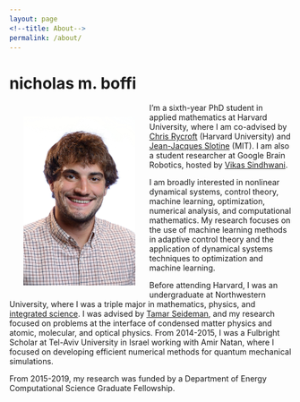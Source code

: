 ```yaml
---
layout: page
<!--title: About-->
permalink: /about/
---
```


# nicholas m. boffi

<img src="../images/me.jpg" width="200" align="left" style="padding: 25px">

I’m a sixth-year PhD student in applied mathematics at Harvard University, where I am co-advised by [Chris Rycroft](http://people.seas.harvard.edu/~chr/research/) (Harvard University) and [Jean-Jacques Slotine](http://web.mit.edu/nsl/www/) (MIT). I am also a student researcher at Google Brain Robotics, hosted by [Vikas Sindhwani](https://vikas.sindhwani.org/). 

I am broadly interested in nonlinear dynamical systems, control theory, machine learning, optimization, numerical analysis, and computational mathematics. My research focuses on the use of machine learning methods in adaptive control theory and the application of dynamical systems techniques to optimization and machine learning.

Before attending Harvard, I was an undergraduate at Northwestern University, where I was a triple major in mathematics, physics, and [integrated science](https://isp.northwestern.edu/). I was advised by [Tamar Seideman](https://sites.northwestern.edu/seideman/), and my research focused on problems at the interface of condensed matter physics and atomic, molecular, and optical physics. From 2014-2015, I was a Fulbright Scholar at Tel-Aviv University in Israel working with Amir Natan, where I focused on developing efficient numerical methods for quantum mechanical simulations.

From 2015-2019, my research was funded by a Department of Energy Computational Science Graduate Fellowship.

